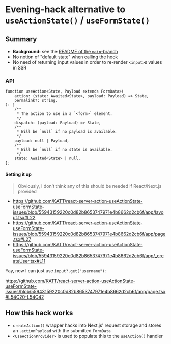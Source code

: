 # Evening-hack alternative to `useActionState()` / `useFormState()`

## Summary

-   **Background:** see the [README of the `main`-branch](https://github.com/KATT/react-server-action-useActionState-useFormState-issues/tree/main)
-   No notion of "default state" when calling the hook
-   No need of returning input values in order to re-render `<input>`s values in SSR

### API

```tsx
function useAction<State, Payload extends FormData>(
	action: (state: Awaited<State>, payload: Payload) => State,
	permalink?: string,
): [
	/**
	 * The action to use in a `<form>` element.
	 */
	dispatch: (payload: Payload) => State,
	/**
	 * Will be `null` if no payload is available.
	 */
	payload: null | Payload,
	/**
	 * Will be `null` if no state is available.
	 */
	state: Awaited<State> | null,
];
```

#### Setting it up

> Obviously, I don't think any of this should be needed if React/Next.js provided

-   https://github.com/KATT/react-server-action-useActionState-useFormState-issues/blob/55943159220c0d82b8653747971e4b8662d2cb6f/app/layout.tsx#L22
-   https://github.com/KATT/react-server-action-useActionState-useFormState-issues/blob/55943159220c0d82b8653747971e4b8662d2cb6f/app/page.tsx#L27
-   https://github.com/KATT/react-server-action-useActionState-useFormState-issues/blob/55943159220c0d82b8653747971e4b8662d2cb6f/app/_createUser.tsx#L11

Yay, now I can just use `input?.get("username")`:

https://github.com/KATT/react-server-action-useActionState-useFormState-issues/blob/55943159220c0d82b8653747971e4b8662d2cb6f/app/page.tsx#L54C20-L54C42

## How this hack works

-   `createAction()` wrapper hacks into Next.js' request storage and stores an `.actionPayload` with the submitted `FormData`
-   `<UseActionProvider>` is used to populate this to the `useAction()` handler

